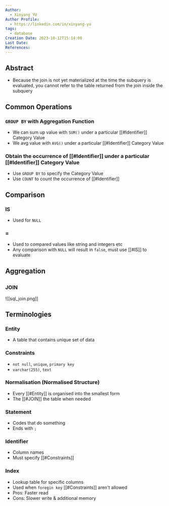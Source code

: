 ```yaml
---
Author:
  - Xinyang YU
Author Profile:
  - https://linkedin.com/in/xinyang-yu
tags:
  - database
Creation Date: 2023-10-12T15:14:00
Last Date: 
References:
---
```

## Abstract
- Because the join is not yet materialized at the time the subquery is evaluated, you cannot refer to the table returned from the join inside the subquery

## Common Operations
### `GROUP BY` with Aggregation Function
- We can sum up value with `SUM()` under a particular [[#Identifier]] Category Value
- We avg value with `AVG()` under a particular [[#Identifier]] Category Value
### Obtain the occurrence of [[#Identifier]] under a particular [[#Identifier]] Category Value
- Use `GROUP BY` to specify the Category Value
- Use `COUNT` to count the occurrence of [[#Identifier]]

## Comparison
### IS
- Used for `NULL`
### =
- Used to compared values like string and integers etc
- Any comparison with `NULL` will result in `false`, must use [[#IS]] to evaluate 

## Aggregation 

##
### JOIN
![[sql_join.png]]

## Terminologies 
### Entity 
- A table that contains unique set of data
### Constraints
- `not null`, `unique`, `primary key`
- `varchar(255)`, `text`
### Normalisation (Normalised Structure)
- Every [[#Entity]] is organised into the smallest form
- The [[#JOIN]] the table when needed
### Statement
- Codes that do something
- Ends with `;`
### Identifier
- Column names
- Must specify [[#Constraints]]
### Index
- Lookup table for specific columns
- Used when `foregin key` [[#Constraints]] aren't allowed 
- Pros: Faster read
- Cons: Slower write & additional memory